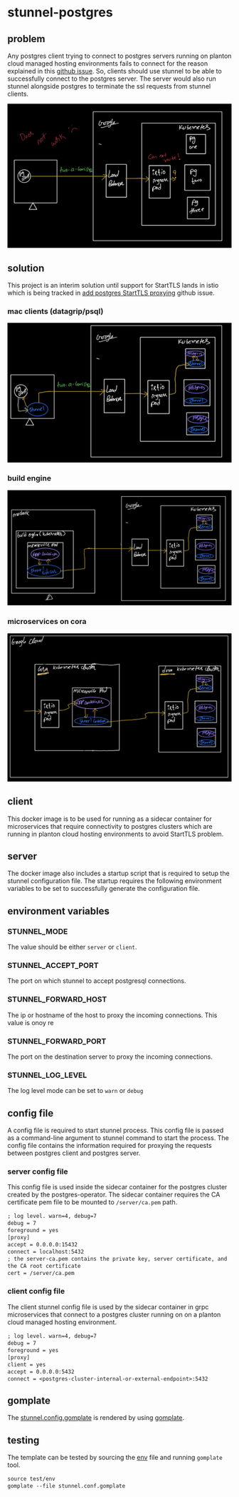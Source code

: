 # stunnel-postgres

## problem

Any postgres client trying to connect to postgres servers running on planton cloud managed hosting environments fails to connect for the reason explained in this [github issue](https://github.com/traefik/traefik/pull/8935). So, clients should use stunnel to be able to successfully connect to the postgres server. The server would also run stunnel alongside postgres to terminate the ssl requests from stunnel clients.

![does-not-work](docs/image/00-does-not-work.jpg)

## solution

This project is an interim solution until support for StartTLS lands in istio which is being tracked in [add postgres StartTLS proxying](https://github.com/istio/istio/issues/29761) github issue. 

### mac clients (datagrip/psql)

![mac-clients](docs/image/01-with-mac-client.jpg)

### build engine

![build-engine](docs/image/02-with-sidecar-on-build-engine.jpg)

### microservices on cora

![microservices-on-cora](docs/image/03-with-sidecar-on-cora.jpg)

## client

This docker image is to be used for running as a sidecar container for microservices that require connectivity to postgres clusters which are running in planton cloud hosting environments to avoid StartTLS problem.

## server

The docker image also includes a startup script that is required to setup the stunnel configuration file. The startup requires the following environment variables to be set to successfully generate the configuration file.

## environment variables

### STUNNEL_MODE

The value should be either `server` or `client`.

### STUNNEL_ACCEPT_PORT

The port on which stunnel to accept postgresql connections.

### STUNNEL_FORWARD_HOST

The ip or hostname of the host to proxy the incoming connections. This value is onoy re

### STUNNEL_FORWARD_PORT

The port on the destination server to proxy the incoming connections.

### STUNNEL_LOG_LEVEL

The log level mode can be set to `warn` or `debug`

## config file

A config file is required to start stunnel process. This config file is passed as a command-line argument to stunnel command to start the process. The config file contains the information required for proxying the requests between postgres client and postgres server.

### server config file

This config file is used inside the sidecar container for the postgres cluster created by the postgres-operator. The sidecar container requires the CA certificate pem file to be mounted to `/server/ca.pem` path.

```
; log level. warn=4, debug=7
debug = 7
foreground = yes
[proxy]
accept = 0.0.0.0:15432
connect = localhost:5432
; the server-ca.pem contains the private key, server certificate, and the CA root certificate
cert = /server/ca.pem
```

### client config file

The client stunnel config file is used by the sidecar container in grpc microservices that connect to a postgres cluster running on on a planton cloud managed hosting environment.

```
; log level. warn=4, debug=7
debug = 7
foreground = yes
[proxy]
client = yes
accept = 0.0.0.0:5432
connect = <postgres-cluster-internal-or-external-endpoint>:5432
```

## gomplate

The [stunnel.config.gomplate](stunnel.conf.gomplate) is rendered by using [gomplate](https://docs.gomplate.ca/).

## testing

The template can be tested by sourcing the [env](test/env) file and running `gomplate` tool.

```shell
source test/env
gomplate --file stunnel.conf.gomplate
```
